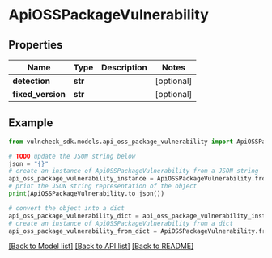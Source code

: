 # ApiOSSPackageVulnerability


## Properties

Name | Type | Description | Notes
------------ | ------------- | ------------- | -------------
**detection** | **str** |  | [optional] 
**fixed_version** | **str** |  | [optional] 

## Example

```python
from vulncheck_sdk.models.api_oss_package_vulnerability import ApiOSSPackageVulnerability

# TODO update the JSON string below
json = "{}"
# create an instance of ApiOSSPackageVulnerability from a JSON string
api_oss_package_vulnerability_instance = ApiOSSPackageVulnerability.from_json(json)
# print the JSON string representation of the object
print(ApiOSSPackageVulnerability.to_json())

# convert the object into a dict
api_oss_package_vulnerability_dict = api_oss_package_vulnerability_instance.to_dict()
# create an instance of ApiOSSPackageVulnerability from a dict
api_oss_package_vulnerability_from_dict = ApiOSSPackageVulnerability.from_dict(api_oss_package_vulnerability_dict)
```
[[Back to Model list]](../README.md#documentation-for-models) [[Back to API list]](../README.md#documentation-for-api-endpoints) [[Back to README]](../README.md)


